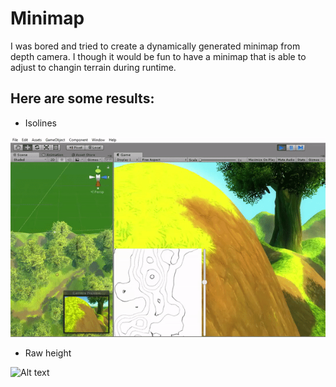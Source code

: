 # Minimap
I was bored and tried to create a dynamically generated minimap from depth camera. I though it would be fun to have a minimap that is able to adjust to changin terrain during runtime.

## Here are some results:

* Isolines

![Alt text](/LinesPreview.gif?raw=true "Preview")

* Raw height

![Alt text](/HeightPreview.gif?raw=true "Preview")
